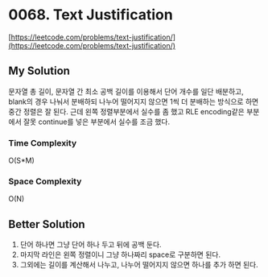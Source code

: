 # 0068. Text Justification

[https://leetcode.com/problems/text-justification/](https://leetcode.com/problems/text-justification/)    

## My Solution
문자열 총 길이, 문자열 간 최소 공백 길이를 이용해서 단어 개수를 일단 배분하고, blank의 경우 나눠서 분배하되 나누어 떨어지지 않으면 1씩 더 분배하는 방식으로 하면 중간 정렬은 잘 된다.
근데 왼쪽 정렬부분에서 실수를 좀 했고 RLE encoding같은 부분에서 잘못 continue를 넣은 부분에서 실수를 조금 했다.

### Time Complexity
O(S*M)

### Space Complexity
O(N)

## Better Solution
1. 단어 하나면 그냥 단어 하나 두고 뒤에 공백 둔다.
2. 마지막 라인은 왼쪽 정렬이니 그냥 하나짜리 space로 구분하면 된다.
3. 그외에는 길이를 계산해서 나누고, 나누어 떨어지지 않으면 하나를 추가 하면 된다.
